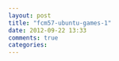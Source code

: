 ```yaml
---
layout: post
title: "fcm57-ubuntu-games-1"
date: 2012-09-22 13:33
comments: true
categories: 
---
```

